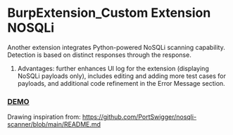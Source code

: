 # BurpExtension_Custom Extension NOSQLi

Another extension integrates Python-powered NoSQLi scanning capability. Detection is based on distinct responses through the response. 

1. Advantages: further enhances UI log for the extension (displaying NoSQLi payloads only), includes editing and adding more test cases for payloads, and additional code refinement in the Error Message section.

### [DEMO](./video_demo/demo_NoEm_extension_final.mp4)


Drawing inspiration from: https://github.com/PortSwigger/nosqli-scanner/blob/main/README.md

